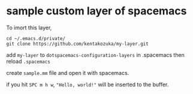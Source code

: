 # sample custom layer of spacemacs

To imort this layer,

```
cd ~/.emacs.d/private/
git clone https://github.com/kentakozuka/my-layer.git
```

add `my-layer` to `dotspacemacs-configuration-layers` in .spacemacs
then reload `.spacemacs`

create `sample.mm` file and open it with spacemacs.

if you hit `SPC m h w`, `"Hello, world!"` will be inserted to the buffer.
